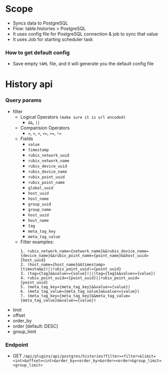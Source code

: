 # Scope

- Syncs data to PostgreSQL
- Flow: table.histories > PostgreSQL
- It uses config file for PostgreSQL connection & job to sync that value
- It uses Job for starting scheduler task

### How to get default config

- Save empty `YAML` file, and it will generate you the default config file

# History api

### Query params
- filter
    - Logical Operators `(make sure it is url encoded)`
        - `&&`, `||` 
    - Comparision Operators
        - `=`, `>`, `<`, `<=`, `>=`, `!=` 
    - Fields 
        - `value`
        - `timestamp`
        - `rubix_network_uuid`
        - `rubix_network_name`
        - `rubix_device_uuid`
        - `rubix_device_name`
        - `rubix_point_uuid`
        - `rubix_point_name`
        - `global_uuid`
        - `host_uuid`
        - `host_name`
        - `group_uuid`
        - `group_name`
        - `host_uuid`
        - `host_name`
        - `tag`
        - `meta_tag_key`
        - `meta_tag_value`
    - Filter examples:   
        ```
        1. rubix_network_name={network_name}&&rubix_device_name={device_name}&&rubix_point_name={point_name}&&host_uuid={host_uuid}
        2. (host_name={host_name}&&timestamp>{timestamp})||rubix_point_uuid!={point_uuid}
        3. (tag={tag}&&value>={value})||(tag={tag}&&value<={value})
        4. rubix_point_uuid=<{point_uuid}||rubix_point_uuid={point_uuid}
        5. (meta_tag_key={meta_tag_key}&&value>={value})
        6. (meta_tag_value={meta_tag_value}&&value<={value})
        7. (meta_tag_key={meta_tag_key}&&meta_tag_value={meta_tag_value}&&value>={value})
        ```
- limit
- offset
- order_by
- order [default: DESC]
- group_limit

### Endpoint
- GET `/api/plugins/api/postgres/histories?filter=<filter>&limit=<int>&offset=<int>&order_by=<order_by>&order=<order>&group_limit=<group_limit>`
